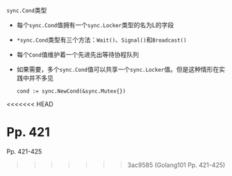 `sync.Cond`类型

-   每个`sync.Cond`值拥有一个`sync.Locker`类型的名为L的字段

-   `*sync.Cond`类型有三个方法：`Wait()`、`Signal()`和`Broadcast()`

-   每个`Cond`值维护着一个先进先出等待协程队列

-   如果需要，多个`sync.Cond`值可以共享一个`sync.Locker`值。但是这种情形在实践中并不多见

    ```
    cond := sync.NewCond(&sync.Mutex{})
    ```

    

<<<<<<< HEAD


Pp. 421
=======
Pp. 421-425

>>>>>>> 3ac9585 (Golang101 Pp. 421-425)
